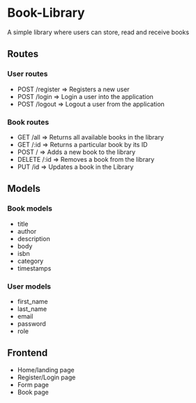 # Book-Library

A simple library where users can store, read and receive books

## Routes

### User routes

- POST /register => Registers a new user
- POST /login => Login a user into the application
- POST /logout => Logout a user from the application

### Book routes

- GET /all => Returns all available books in the library
- GET /:id => Returns a particular book by its ID
- POST / => Adds a new book to the library
- DELETE /:id => Removes a book from the library
- PUT /id => Updates a book in the Library

## Models

### Book models

- title
- author
- description
- body
- isbn
- category
- timestamps

### User models

- first_name
- last_name
- email
- password
- role

## Frontend

- Home/landing page
- Register/Login page
- Form page
- Book page
